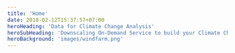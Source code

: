 ```yaml
---
title: 'Home'
date: 2018-02-12T15:37:57+07:00
heroHeading: 'Data for Climate Change Analysis'
heroSubHeading: 'Downscaling On-Demand Service to build your Climate Change analytics and intelligence' 
heroBackground: 'images/windfarm.png'
---
```

